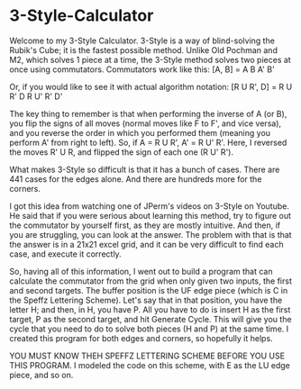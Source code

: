# 3-Style-Calculator 
Welcome to my 3-Style Calculator. 3-Style is a way of blind-solving the Rubik's Cube; it is the fastest possible method. Unlike Old Pochman and M2, which solves 1 piece at a time, the 3-Style method solves two pieces at once using commutators. Commutators work like this: 
[A, B] = A B A' B' 

Or, if you would like to see it with actual algorithm notation: 
[R U R', D] = R U R' D R U' R' D' 

The key thing to remember is that when performing the inverse of A (or B), you flip the signs of all moves (normal moves like F to F', and vice versa), and you reverse the order in which you performed them (meaning you perform A' from right to left). So, if A = R U R', A' = R U' R'. Here, I reversed the moves R' U R, and flipped the sign of each one (R U' R'). 

What makes 3-Style so difficult is that it has a bunch of cases. There are 441 cases for the edges alone. And there are hundreds more for the corners. 

I got this idea from watching one of JPerm's videos on 3-Style on Youtube. He said that if you were serious about learning this method, try to figure out the commutator by yourself first, as they are mostly intuitive. And then, if you are struggling, you can look at the answer. The problem with that is that the answer is in a 21x21 excel grid, and it can be very difficult to find each case, and execute it correctly. 

So, having all of this information, I went out to build a program that can calculate the commutator from the grid when only given two inputs, the first and second targets. The buffer position is the UF edge piece (which is C in the Speffz Lettering Scheme). Let's say that in that position, you have the letter H; and then, in H, you have P. All you have to do is insert H as the first target, P as the second target, and hit Generate Cycle. This will give you the cycle that you need to do to solve both pieces (H and P) at the same time. I created this program for both edges and corners, so hopefully it helps. 

YOU MUST KNOW THEH SPEFFZ LETTERING SCHEME BEFORE YOU USE THIS PROGRAM. I modeled the code on this scheme, with E as the LU edge piece, and so on. 
